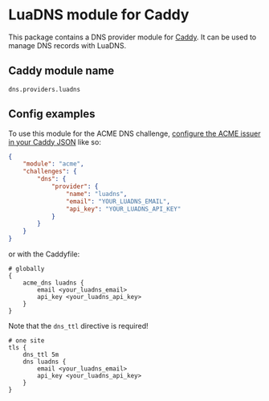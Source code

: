 LuaDNS module for Caddy
===========================

This package contains a DNS provider module for [Caddy](https://github.com/caddyserver/caddy). It can be used to manage DNS records with LuaDNS.

## Caddy module name

```
dns.providers.luadns
```

## Config examples

To use this module for the ACME DNS challenge, [configure the ACME issuer in your Caddy JSON](https://caddyserver.com/docs/json/apps/tls/automation/policies/issuer/acme/) like so:

```json
{
	"module": "acme",
	"challenges": {
		"dns": {
			"provider": {
				"name": "luadns",
				"email": "YOUR_LUADNS_EMAIL",
				"api_key": "YOUR_LUADNS_API_KEY"
			}
		}
	}
}
```

or with the Caddyfile:

```Caddyfile
# globally
{
	acme_dns luadns {
		email <your_luadns_email>
		api_key <your_luadns_api_key>
	}
}
```
Note that the `dns_ttl` directive is required!
```Caddyfile
# one site
tls {
	dns_ttl 5m
	dns luadns {
		email <your_luadns_email>
		api_key <your_luadns_api_key>
	}
}
```
